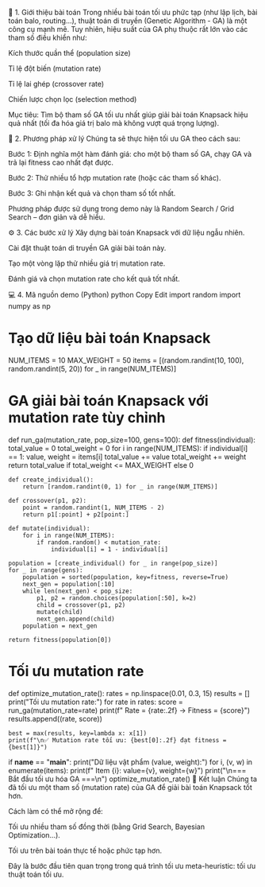 🧭 1. Giới thiệu bài toán
Trong nhiều bài toán tối ưu phức tạp (như lập lịch, bài toán balo, routing...), thuật toán di truyền (Genetic Algorithm - GA) là một công cụ mạnh mẽ. Tuy nhiên, hiệu suất của GA phụ thuộc rất lớn vào các tham số điều khiển như:

Kích thước quần thể (population size)

Tỉ lệ đột biến (mutation rate)

Tỉ lệ lai ghép (crossover rate)

Chiến lược chọn lọc (selection method)

Mục tiêu: Tìm bộ tham số GA tối ưu nhất giúp giải bài toán Knapsack hiệu quả nhất (tối đa hóa giá trị balo mà không vượt quá trọng lượng).

🧠 2. Phương pháp xử lý
Chúng ta sẽ thực hiện tối ưu GA theo cách sau:

Bước 1: Định nghĩa một hàm đánh giá: cho một bộ tham số GA, chạy GA và trả lại fitness cao nhất đạt được.

Bước 2: Thử nhiều tổ hợp mutation rate (hoặc các tham số khác).

Bước 3: Ghi nhận kết quả và chọn tham số tốt nhất.

Phương pháp được sử dụng trong demo này là Random Search / Grid Search – đơn giản và dễ hiểu.

⚙️ 3. Các bước xử lý
Xây dựng bài toán Knapsack với dữ liệu ngẫu nhiên.

Cài đặt thuật toán di truyền GA giải bài toán này.

Tạo một vòng lặp thử nhiều giá trị mutation rate.

Đánh giá và chọn mutation rate cho kết quả tốt nhất.

💻 4. Mã nguồn demo (Python)
python
Copy
Edit
import random
import numpy as np

# Tạo dữ liệu bài toán Knapsack
NUM_ITEMS = 10
MAX_WEIGHT = 50
items = [(random.randint(10, 100), random.randint(5, 20)) for _ in range(NUM_ITEMS)]

# GA giải bài toán Knapsack với mutation rate tùy chỉnh
def run_ga(mutation_rate, pop_size=100, gens=100):
    def fitness(individual):
        total_value = 0
        total_weight = 0
        for i in range(NUM_ITEMS):
            if individual[i] == 1:
                value, weight = items[i]
                total_value += value
                total_weight += weight
        return total_value if total_weight <= MAX_WEIGHT else 0

    def create_individual():
        return [random.randint(0, 1) for _ in range(NUM_ITEMS)]

    def crossover(p1, p2):
        point = random.randint(1, NUM_ITEMS - 2)
        return p1[:point] + p2[point:]

    def mutate(individual):
        for i in range(NUM_ITEMS):
            if random.random() < mutation_rate:
                individual[i] = 1 - individual[i]

    population = [create_individual() for _ in range(pop_size)]
    for _ in range(gens):
        population = sorted(population, key=fitness, reverse=True)
        next_gen = population[:10]
        while len(next_gen) < pop_size:
            p1, p2 = random.choices(population[:50], k=2)
            child = crossover(p1, p2)
            mutate(child)
            next_gen.append(child)
        population = next_gen

    return fitness(population[0])

# Tối ưu mutation rate
def optimize_mutation_rate():
    rates = np.linspace(0.01, 0.3, 15)
    results = []
    print("Tối ưu mutation rate:")
    for rate in rates:
        score = run_ga(mutation_rate=rate)
        print(f"  Rate = {rate:.2f} → Fitness = {score}")
        results.append((rate, score))

    best = max(results, key=lambda x: x[1])
    print(f"\n✅ Mutation rate tối ưu: {best[0]:.2f} đạt fitness = {best[1]}")

if __name__ == "__main__":
    print("Dữ liệu vật phẩm (value, weight):")
    for i, (v, w) in enumerate(items):
        print(f"  Item {i}: value={v}, weight={w}")
    print("\n=== Bắt đầu tối ưu hóa GA ===\n")
    optimize_mutation_rate()
📌 Kết luận
Chúng ta đã tối ưu một tham số (mutation rate) của GA để giải bài toán Knapsack tốt hơn.

Cách làm có thể mở rộng để:

Tối ưu nhiều tham số đồng thời (bằng Grid Search, Bayesian Optimization...).

Tối ưu trên bài toán thực tế hoặc phức tạp hơn.

Đây là bước đầu tiên quan trọng trong quá trình tối ưu meta-heuristic: tối ưu thuật toán tối ưu.

